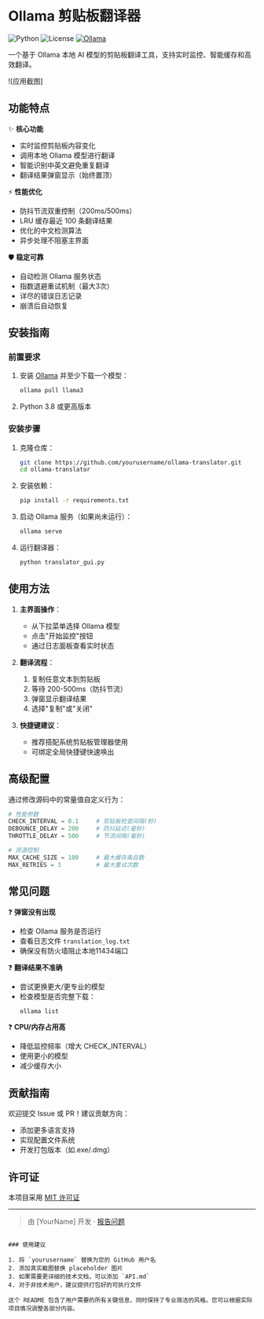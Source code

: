 # Ollama 剪贴板翻译器

![Python](https://img.shields.io/badge/Python-3.8+-blue.svg)
![License](https://img.shields.io/badge/License-MIT-green.svg)
[![Ollama](https://img.shields.io/badge/Ollama-0.1.0+-orange)](https://ollama.ai)

一个基于 Ollama 本地 AI 模型的剪贴板翻译工具，支持实时监控、智能缓存和高效翻译。

![应用截图]

## 功能特点

✨ **核心功能**
- 实时监控剪贴板内容变化
- 调用本地 Ollama 模型进行翻译
- 智能识别中英文避免重复翻译
- 翻译结果弹窗显示（始终置顶）

⚡ **性能优化**
- 防抖节流双重控制（200ms/500ms）
- LRU 缓存最近 100 条翻译结果
- 优化的中文检测算法
- 异步处理不阻塞主界面

🛡️ **稳定可靠**
- 自动检测 Ollama 服务状态
- 指数退避重试机制（最大3次）
- 详尽的错误日志记录
- 崩溃后自动恢复

## 安装指南

### 前置要求
1. 安装 [Ollama](https://ollama.ai) 并至少下载一个模型：
   ```bash
   ollama pull llama3
   ```
2. Python 3.8 或更高版本

### 安装步骤
1. 克隆仓库：
   ```bash
   git clone https://github.com/yourusername/ollama-translator.git
   cd ollama-translator
   ```

2. 安装依赖：
   ```bash
   pip install -r requirements.txt
   ```

3. 启动 Ollama 服务（如果尚未运行）：
   ```bash
   ollama serve
   ```

4. 运行翻译器：
   ```bash
   python translator_gui.py
   ```

## 使用方法

1. **主界面操作**：
   - 从下拉菜单选择 Ollama 模型
   - 点击"开始监控"按钮
   - 通过日志面板查看实时状态

2. **翻译流程**：
   1. 复制任意文本到剪贴板
   2. 等待 200-500ms（防抖节流）
   3. 弹窗显示翻译结果
   4. 选择"复制"或"关闭"

3. **快捷键建议**：
   - 推荐搭配系统剪贴板管理器使用
   - 可绑定全局快捷键快速唤出

## 高级配置

通过修改源码中的常量值自定义行为：

```python
# 性能参数
CHECK_INTERVAL = 0.1     # 剪贴板检查间隔(秒)
DEBOUNCE_DELAY = 200     # 防抖延迟(毫秒)
THROTTLE_DELAY = 500     # 节流间隔(毫秒)

# 资源控制
MAX_CACHE_SIZE = 100     # 最大缓存条目数
MAX_RETRIES = 3          # 最大重试次数
```

## 常见问题

❓ **弹窗没有出现**
- 检查 Ollama 服务是否运行
- 查看日志文件 `translation_log.txt`
- 确保没有防火墙阻止本地11434端口

❓ **翻译结果不准确**
- 尝试更换更大/更专业的模型
- 检查模型是否完整下载：
  ```bash
  ollama list
  ```

❓ **CPU/内存占用高**
- 降低监控频率（增大 CHECK_INTERVAL）
- 使用更小的模型
- 减少缓存大小

## 贡献指南

欢迎提交 Issue 或 PR！建议贡献方向：
- 添加更多语言支持
- 实现配置文件系统
- 开发打包版本（如.exe/.dmg）

## 许可证

本项目采用 [MIT 许可证](LICENSE)

---
> 由 [YourName] 开发 · [报告问题](https://github.com/yourusername/ollama-translator/issues)
```

### 使用建议

1. 将 `yourusername` 替换为您的 GitHub 用户名
2. 添加真实截图替换 placeholder 图片
3. 如果需要更详细的技术文档，可以添加 `API.md`
4. 对于非技术用户，建议提供打包好的可执行文件

这个 README 包含了用户需要的所有关键信息，同时保持了专业简洁的风格。您可以根据实际项目情况调整各部分内容。
